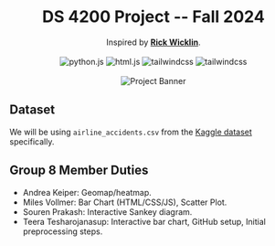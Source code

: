 <div align="center">
  <h1 align="center">DS 4200 Project -- Fall 2024</h1>

  <div align="center">
    Inspired by <a href="https://blogs.sas.com/content/iml/2015/03/30/visualizing-airline-crashes.html" target="_blank"><b>Rick Wicklin</b></a>.
  </div>
  <br>
  <div>
    <img src="https://img.shields.io/badge/-Python-black?style=for-the-badge&logoColor=white&logo=python&color=e06060" alt="python.js" />
    <img src="https://img.shields.io/badge/-HTML-black?style=for-the-badge&logoColor=white&logo=html5&color=ff9d9d" alt="html.js" />
    <img src="https://img.shields.io/badge/-CSS-black?style=for-the-badge&logoColor=white&logo=CSS3&color=ffd2d2" alt="tailwindcss" />
    <img src="https://img.shields.io/badge/-Javascript-black?style=for-the-badge&logoColor=white&logo=JavaScript&color=ffeeee" alt="tailwindcss" />
  </div>
  <br />
    <img src="https://s1.ezgif.com/tmp/ezgif-1-2268a7b760.gif" alt="Project Banner">
  <br />
</div>

## Dataset

We will be using `airline_accidents.csv` from the [Kaggle dataset](https://www.kaggle.com/datasets/prathamsharma123/aviation-accidents-and-incidents-ntsb-faa-waas) specifically.

## Group 8 Member Duties

- Andrea Keiper: Geomap/heatmap.
- Miles Vollmer: Bar Chart (HTML/CSS/JS), Scatter Plot.
- Souren Prakash: Interactive Sankey diagram.
- Teera Tesharojanasup: Interactive bar chart, GitHub setup, Initial preprocessing steps.

